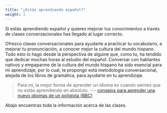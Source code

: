 ```yaml
---
title: "¿Estás aprendiendo español?"
weight: 1
---
```

Si estás aprendiendo español y quieres mejorar tus conocimientos a través de clases conversacionales has llegado al lugar correcto. 

Ofrezco clases conversacionales para ayudarte a practicar tu vocabulario, a mejorar tu pronunciación, a conocer mejor la cultura del mundo hispano. Todo esto lo hago desde la perspectiva de alguine que, como tu, ha tendido que dedicar muchas horas al estudio del español. Conversar con hablantes nativos y empaparme de la cultura del mundo hispano ha sido esencial para mi aprendizaje, por lo cual, te propongo está metodología conversacional, alejada de los libros de gramática, para ayudarte en tu aprendizaje.

> Para mí, la mejor forma de aprender un idioma es cuando sientes que no estás aprendiendo en absoluto. --- [consejos para aprender una nuevo idiomas de un políglota (BBC)](https://www.bbc.com/mundo/noticias-55903989)

Abajo encuentras toda la información acerca de las clases.
